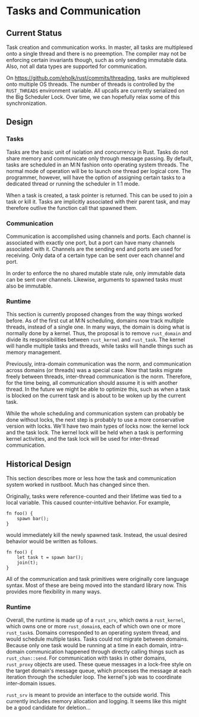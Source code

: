 # Tasks and Communication

## Current Status

Task creation and communication works. In master, all tasks are multiplexed onto a single thread and there is no preemption. The compiler may not be enforcing certain invariants though, such as only sending immutable data. Also, not all data types are supported for communication.

On <https://github.com/eholk/rust/commits/threading>, tasks are multiplexed onto multiple OS threads. The number of threads is controlled by the `RUST_THREADS` environment variable. All upcalls are currently serialized on the Big Scheduler Lock. Over time, we can hopefully relax some of this synchronization.

## Design

### Tasks

Tasks are the basic unit of isolation and concurrency in Rust. Tasks do not share memory and communicate only through message passing. By default, tasks are scheduled in an M:N fashion onto operating system threads. The normal mode of operation will be to launch one thread per logical core. The programmer, however, will have the option of assigning certain tasks to a dedicated thread or running the scheduler in 1:1 mode.

When a task is created, a task pointer is returned. This can be used to join a task or kill it. Tasks are implicitly associated with their parent task, and may therefore outlive the function call that spawned them.

### Communication

Communication is accomplished using channels and ports. Each channel is associated with exactly one port, but a port can have many channels associated with it. Channels are the sending end and ports are used for receiving. Only data of a certain type can be sent over each channel and port. 

In order to enforce the no shared mutable state rule, only immutable data can be sent over channels. Likewise, arguments to spawned tasks must also be immutable.

### Runtime

This section is currently proposed changes from the way things worked before. As of the first cut at M:N scheduling, domains now track multiple threads, instead of a single one. In many ways, the domain is doing what is normally done by a kernel. Thus, the proposal is to remove `rust_domain` and divide its responsibilities between `rust_kernel` and `rust_task`. The kernel will handle multiple tasks and threads, while tasks will handle things such as memory management.

Previously, intra-domain communication was the norm, and communication across domains (or threads) was a special case. Now that tasks migrate freely between threads, inter-thread communication is the norm. Therefore, for the time being, all communication should assume it is with another thread. In the future we might be able to optimize this, such as when a task is blocked on the current task and is about to be woken up by the current task.

While the whole scheduling and communication system can probably be done without locks, the next step is probably to use a more conservative version with locks. We'll have two main types of locks now: the kernel lock and the task lock. The kernel lock will be held when a task is performing kernel activities, and the task lock will be used for inter-thread communication.

## Historical Design

This section describes more or less how the task and communication system worked in rustboot. Much has changed since then.

Originally, tasks were reference-counted and their lifetime was tied to a local variable. This caused counter-intuitive behavior. For example,

    fn foo() {
        spawn bar();
    }

would immediately kill the newly spawned task. Instead, the usual desired behavior would be written as follows.

    fn foo() {
        let task t = spawn bar();
        join(t);
    }


All of the communication and task primitives were originally core language syntax. Most of these are being moved into the standard library now. This provides more flexibility in many ways.

### Runtime

Overall, the runtime is made up of a `rust_srv`, which owns a `rust_kernel`, which owns one or more `rust_domain`s, each of which own one or more `rust_task`s. Domains corresponded to an operating system thread, and would schedule multiple tasks. Tasks could not migrate between domains. Because only one task would be running at a time in each domain, intra-domain communication happened through directly calling things such as `rust_chan::send`. For communication with tasks in other domains, `rust_proxy` objects are used. These queue messages in a lock-free style on the target domain's message queue, which processes the message at each iteration through the scheduler loop. The kernel's job was to coordinate inter-domain issues.

`rust_srv` is meant to provide an interface to the outside world. This currently includes memory allocation and logging. It seems like this might be a good candidate for deletion...